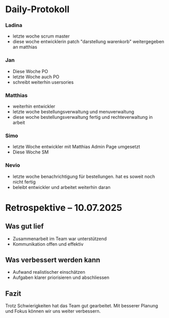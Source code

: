 # Daily-Protokoll

### Ladina

- letzte woche scrum master 
- diese woche entwicklerin patch "darstellung warenkorb" weitergegeben an matthias

### Jan

- Diese Woche PO
- letzte Woche auch PO
- schreibt weiterhin usersories

### Matthias

- weiterhin entwickler
- letzte woche bestellungsverwaltung und menuverwaltung
- diese woche bestellungsverwaltung fertig und rechteverwaltung in arbeit

### Simo

- letzte Woche entwickler mit Matthias Admin Page umgesetzt
- Diese Woche SM

### Nevio
- letzte woche benachrichtigung für bestellungen. hat es soweit noch nicht fertig
- beleibt entwickler und arbeitet weiterhin daran




# Retrospektive – 10.07.2025

## Was gut lief
- Zusammenarbeit im Team war unterstützend
- Kommunikation offen und effektiv

## Was verbessert werden kann
- Aufwand realistischer einschätzen
- Aufgaben klarer priorisieren und abschliessen

## Fazit
Trotz Schwierigkeiten hat das Team gut gearbeitet. Mit besserer Planung und Fokus können wir uns weiter verbessern.
